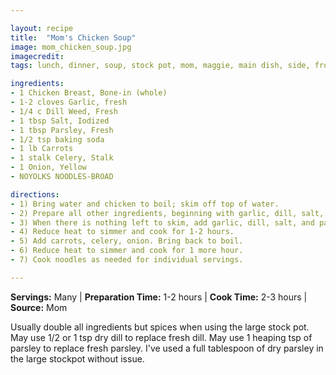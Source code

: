 ```yaml
---

layout: recipe
title:  "Mom's Chicken Soup"
image: mom_chicken_soup.jpg
imagecredit: 
tags: lunch, dinner, soup, stock pot, mom, maggie, main dish, side, frozen

ingredients:
- 1 Chicken Breast, Bone-in (whole)
- 1-2 cloves Garlic, fresh
- 1/4 c Dill Weed, Fresh
- 1 tbsp Salt, Iodized
- 1 tbsp Parsley, Fresh
- 1/2 tsp baking soda
- 1 lb Carrots
- 1 stalk Celery, Stalk
- 1 Onion, Yellow
- NOYOLKS NOODLES-BROAD

directions:
- 1) Bring water and chicken to boil; skim off top of water. 
- 2) Prepare all other ingredients, beginning with garlic, dill, salt, and parsley.
- 3) When there is nothing left to skim, add garlic, dill, salt, and parsley.
- 4) Reduce heat to simmer and cook for 1-2 hours.
- 5) Add carrots, celery, onion. Bring back to boil.
- 6) Reduce heat to simmer and cook for 1 more hour.
- 7) Cook noodles as needed for individual servings.

---
```


**Servings:** Many | **Preparation Time:** 1-2 hours | **Cook Time:** 2-3 hours | **Source:** Mom


Usually double all ingredients but spices when using the large stock pot.
May use 1/2 or 1 tsp dry dill to replace fresh dill.
May use 1 heaping tsp of parsley to replace fresh parsley. I've used a full tablespoon of dry parsley in the large stockpot without issue.
